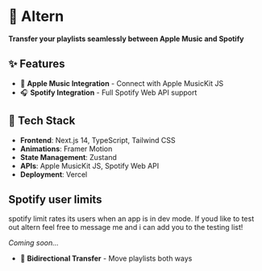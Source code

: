 # 🎵 Altern

**Transfer your playlists seamlessly between Apple Music and Spotify**

## ✨ Features

- 🍎 **Apple Music Integration** - Connect with Apple MusicKit JS
- 🎧 **Spotify Integration** - Full Spotify Web API support

## 🚀 Tech Stack

- **Frontend**: Next.js 14, TypeScript, Tailwind CSS
- **Animations**: Framer Motion
- **State Management**: Zustand
- **APIs**: Apple MusicKit JS, Spotify Web API
- **Deployment**: Vercel

## Spotify user limits 
spotify limit rates its users when an app is in dev mode.  If youd like 
to test out altern feel free to message me and i can add you to the testing list!

_Coming soon..._

- 🔄 **Bidirectional Transfer** - Move playlists both ways
